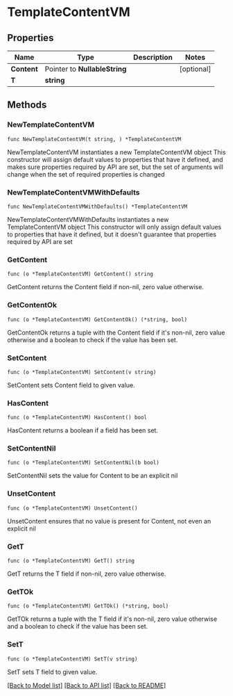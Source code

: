 # TemplateContentVM

## Properties

Name | Type | Description | Notes
------------ | ------------- | ------------- | -------------
**Content** | Pointer to **NullableString** |  | [optional] 
**T** | **string** |  | 

## Methods

### NewTemplateContentVM

`func NewTemplateContentVM(t string, ) *TemplateContentVM`

NewTemplateContentVM instantiates a new TemplateContentVM object
This constructor will assign default values to properties that have it defined,
and makes sure properties required by API are set, but the set of arguments
will change when the set of required properties is changed

### NewTemplateContentVMWithDefaults

`func NewTemplateContentVMWithDefaults() *TemplateContentVM`

NewTemplateContentVMWithDefaults instantiates a new TemplateContentVM object
This constructor will only assign default values to properties that have it defined,
but it doesn't guarantee that properties required by API are set

### GetContent

`func (o *TemplateContentVM) GetContent() string`

GetContent returns the Content field if non-nil, zero value otherwise.

### GetContentOk

`func (o *TemplateContentVM) GetContentOk() (*string, bool)`

GetContentOk returns a tuple with the Content field if it's non-nil, zero value otherwise
and a boolean to check if the value has been set.

### SetContent

`func (o *TemplateContentVM) SetContent(v string)`

SetContent sets Content field to given value.

### HasContent

`func (o *TemplateContentVM) HasContent() bool`

HasContent returns a boolean if a field has been set.

### SetContentNil

`func (o *TemplateContentVM) SetContentNil(b bool)`

 SetContentNil sets the value for Content to be an explicit nil

### UnsetContent
`func (o *TemplateContentVM) UnsetContent()`

UnsetContent ensures that no value is present for Content, not even an explicit nil
### GetT

`func (o *TemplateContentVM) GetT() string`

GetT returns the T field if non-nil, zero value otherwise.

### GetTOk

`func (o *TemplateContentVM) GetTOk() (*string, bool)`

GetTOk returns a tuple with the T field if it's non-nil, zero value otherwise
and a boolean to check if the value has been set.

### SetT

`func (o *TemplateContentVM) SetT(v string)`

SetT sets T field to given value.



[[Back to Model list]](../README.md#documentation-for-models) [[Back to API list]](../README.md#documentation-for-api-endpoints) [[Back to README]](../README.md)


